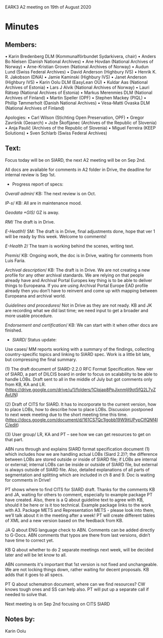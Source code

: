 EARK3 A2 meeting on 19th of August 2020

# Minutes

## Members:

•	Karin Bredenberg DLM (Kommunalförbundet Sydarkivera, chair)
•	Anders Bo Nielsen (Danish National Archives)
•	Ane Hovdan (National Archives of Norway)
•	Arne-Kristian Groven (National Archives of Norway) 
•	Audun Lund (Swiss Federal Archives)
•	David Anderson (Highbury IVS)
•	Henrik K. R. Jakobson (DNA)
•	Jamie Kaminski (Highbury IVS)
•	Janet Anderson (Highbury IVS) 
•	Karin Oolu DLM (EasyLean OÜ)
•	Kuldar Aas (National Archives of Estonia)
•	Lars J Alvik (National Archives of Norway)
•	Lauri Rätsep (National Archives of Estonia)
•	Markus Merenmies DLM (National Archives of Finland)
•	Martin Speller (OPF)
•	Stephen Mackey (PIQL)
•	Phillip Tømmerholt (Danish National Archives)
•	Vesa-Matti Ovaska DLM (National Archives of Finland)

Apologies: 
•	Carl Wilson (Stichting Open Preservation, OPF)
•	Gregor Završnik (Geoarch)
•	Jože Škofljanec (Archives of the Republic of Slovenia)
•	Anja Paulič (Archives of the Republic of Slovenia) 
•	Miguel Ferreira (KEEP Solutions)
•	Sven Schlarb (Swiss Federal Archives)


## Text: 

Focus today will be on SIARD, the next A2 meeting will be on Sep 2nd. 

All docs are available for comments in A2 folder in Drive, the deadline for internal review is Sep 1st.

-	Progress report of specs:

*Overall admin*/ KB: The next review is on Oct. 

*IP-s*/ KB: All are in maintenance mood. 

*Geodata +GIS*/ GZ is away. 

*RM*/ The draft is in Drive.

*E-Heatlh1*/ SM: The draft is in Drive, final adjustments done, hope that ver 1 will be ready by this week. Welcome to comments! 

*E-Health 2*/ The team is working behind the scenes, writing text. 

*Premis*/ KB: Ongoing work, the doc is in Drive, waiting for comments from Luis Faria. 

*Archival description*/ KB: The draft is in Drive. We are not creating a new profile for any other archival standards. We are relying on that people already have and Archival Portal Europes key thing is to be able to deliver things to Europeana. If you are using  Archival Portal Europe EAD profile already then you don’t have to reinvent and come up with mapping between Europeana and archival world. 

*Guidelines and procedures*/ Not in Drive as they are not ready. KB and JK are recording what we did last time; we need input to get a broader and more usable procedure. 

*Endorsement and certification*/ KB: We can start with it when other docs are finished. 

- *SIARD*/ Status update: 

Use cases/ MM reports working with a summary of the findings, collecting country-specific topics and linking to SIARD spec. Work is a little bit late, but compressing the final summary. 

(1) The draft document of SIARD-2.2.0 RFC Format Specification. New ver of SIARD, a part of DILCIS board in order to focus on scalability to be able to handle LOBs. Draft sent to all in the middle of July but got comments only from KB, KA and LR. 
(https://drive.google.com/drive/u/1/folders/1Clqjap8PpJjxnmljI9ot5fQ2L7yZAvUN)

(2) Draft of CITS for SIARD. It has to incorporate to the current version, how to place LOBs, how to describe how to place LOBs. Discussion postponed to next week meeting due to the short meeting time this time.
(https://docs.google.com/document/d/161CS7Qc1lgobb19W9itUPypClfQNf4IC/edit)

(3) User group/ LR, KA and PT – see how we can get resources to get on that part. 

ABN runs through and explains SIARD format specification document (1) which includes how we are handling actual LOBs (Siard 2.2)?; the difference between LOBs are stored outside or inside of SIARD file; if LOBs are internal or external; internal LOBs can be inside or outside of SIARD file, but external is always outside of SIARD file. Also, detailed explanations of all parts of segmentation and splitting which are included in ch 8 and 9. Doc is waiting for comments in Drive!

PT shows where to find CITS for SIARD draft. Thanks for the comments KB and JA, waiting for others to comment, especially to example package PT have created. Also, there is a Q about guideline text to agree with KB, should it be here or is it too technical. Example package links to the work with A3. Package METS and Representation METS - please look into them, we’ll talk about it in the meeting after a week! PT will create different tables of XML and a new version based on the feedback from KB. 

JA Q about ENG language check to ABN. Comments can be added directly to G-Docs. ABN comments that typos are there from last versions, didn’t have time to correct yet. 

KB Q about whether to do 2 separate meetings next week, will be decided later and will be let know to all. 

ABN comments it's important that 1st version is not fixed and unchangeable. We are not locking things down, rather waiting for decent proposals. KB adds that it goes to all specs. 

PT Q about schematron document, where can we find resources? CW knows tough ones and SS can help also. PT will put up a separate call if needed to solve that. 

Next meeting is on Sep 2nd focusing on CITS SIARD

## Notes by: 

Karin Oolu
